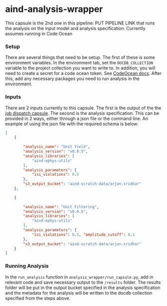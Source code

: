 # aind-analysis-wrapper

This capsule is the 2nd one in this pipeline: PUT PIPELINE LINK that runs the analysis on the input model and analysis specification. Currently assumes running in Code Ocean

### Setup
There are several things that need to be setup. The first of these is some environment variables. In the environment tab, set the `DOCDB_COLLECTION` variable to the project collection you want to write to. In addition, you will need to create a secret for a code ocean token. See [CodeOcean docs](https://docs.codeocean.com/user-guide/code-ocean-api/authentication). After this, add any necessary packages you need to run analysis in the environment. 

### Inputs
There are 2 inputs currently to this capsule. The first is the output of the the [job dispatch capsule](https://codeocean.allenneuraldynamics.org/capsule/9303168/tree). The second is the analysis specification. This can be provided in 2 ways, either through a json file or the command line. An example of using the json file with the required schema is below:
```json
[
    {
        
        "analysis_name": "Unit Yield",
        "analysis_version": "v0.0.5",
        "analysis_libraries": [
            "aind-ephys-utils"
        ],
        "analysis_parameters": {
            "isi_violations": 0.5
        },
        "s3_output_bucket": "aind-scratch-data/arjun.sridhar"
    },

    {
        
        "analysis_name": "Unit Filtering",
        "analysis_version": "v0.0.5",
        "analysis_libraries": [
            "aind-ephys-utils"
        ],
        "analysis_parameters": {
            "isi_violations": 0.5, "amplitude_cutoff": 0.1
        },
        "s3_output_bucket": "aind-scratch-data/arjun.sridhar"
    }
]
```

### Running Analysis
In the `run_analysis` function in `analysis_wrapper/run_capsule.py`, add in relevant code and save necessary output to the `/results` folder. The results folder will be put in the output bucket specified in the analysis specification and the metadata for the analysis will be written to the docdb collection specified from the steps above.
